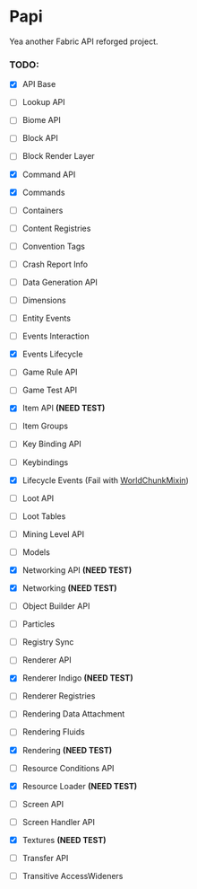 # Papi
Yea another Fabric API reforged project.

### TODO:
- [x] API Base
- [ ] Lookup API
- [ ] Biome API
- [ ] Block API
- [ ] Block Render Layer
- [x] Command API
- [x] Commands
- [ ] Containers
- [ ] Content Registries
- [ ] Convention Tags
- [ ] Crash Report Info 
- [ ] Data Generation API
- [ ] Dimensions
- [ ] Entity Events
- [ ] Events Interaction
- [x] Events Lifecycle
- [ ] Game Rule API
- [ ] Game Test API
- [x] Item API **(NEED TEST)**
- [ ] Item Groups
- [ ] Key Binding API
- [ ] Keybindings
- [x] Lifecycle Events (Fail with [WorldChunkMixin](src/main/java/net/fabricmc/fabric/mixin/event/lifecycle/client/WorldChunkMixin.java))
- [ ] Loot API
- [ ] Loot Tables
- [ ] Mining Level API
- [ ] Models
- [x] Networking API **(NEED TEST)**
- [x] Networking **(NEED TEST)**
- [ ] Object Builder API
- [ ] Particles
- [ ] Registry Sync
- [ ] Renderer API
- [x] Renderer Indigo **(NEED TEST)**
- [ ] Renderer Registries
- [ ] Rendering Data Attachment
- [ ] Rendering Fluids
- [x] Rendering **(NEED TEST)**
- [ ] Resource Conditions API
- [x] Resource Loader **(NEED TEST)**
- [ ] Screen API
- [ ] Screen Handler API
- [x] Textures **(NEED TEST)**
- [ ] Transfer API
- [ ] Transitive AccessWideners

